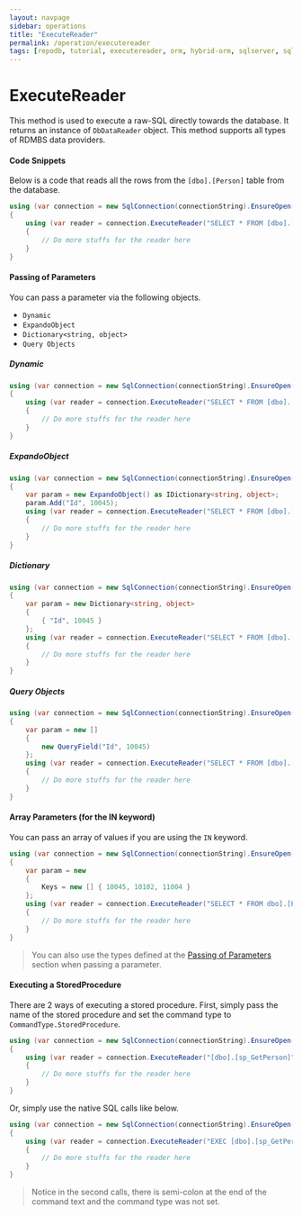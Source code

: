 ```yaml
---
layout: navpage
sidebar: operations
title: "ExecuteReader"
permalink: /operation/executereader
tags: [repodb, tutorial, executereader, orm, hybrid-orm, sqlserver, sqlite, mysql, postgresql]
---
```


# ExecuteReader

This method is used to execute a raw-SQL directly towards the database. It returns an instance of `DbDataReader` object. This method supports all types of RDMBS data providers.

#### Code Snippets

Below is a code that reads all the rows from the `[dbo].[Person]` table from the database.

```csharp
using (var connection = new SqlConnection(connectionString).EnsureOpen())
{
	using (var reader = connection.ExecuteReader("SELECT * FROM [dbo].[Person];"))
	{
		// Do more stuffs for the reader here
	}
}
```

#### Passing of Parameters

You can pass a parameter via the following objects.

- `Dynamic`
- `ExpandoObject`
- `Dictionary<string, object>`
- `Query Objects`

##### Dynamic

```csharp
using (var connection = new SqlConnection(connectionString).EnsureOpen())
{
	using (var reader = connection.ExecuteReader("SELECT * FROM [dbo].[Person] WHERE Id = @Id;", new { Id = 10045 }))
	{
		// Do more stuffs for the reader here
	}
}
```

##### ExpandoObject

```csharp
using (var connection = new SqlConnection(connectionString).EnsureOpen())
{
	var param = new ExpandoObject() as IDictionary<string, object>;
	param.Add("Id", 10045);
	using (var reader = connection.ExecuteReader("SELECT * FROM [dbo].[Person] WHERE Id = @Id;", param))
	{
		// Do more stuffs for the reader here
	}
}
```

##### Dictionary

```csharp
using (var connection = new SqlConnection(connectionString).EnsureOpen())
{
	var param = new Dictionary<string, object>
	{
		{ "Id", 10045 }
	};
	using (var reader = connection.ExecuteReader("SELECT * FROM [dbo].[Person] WHERE Id = @Id;", param))
	{
		// Do more stuffs for the reader here
	}
}
```

##### Query Objects

```csharp
using (var connection = new SqlConnection(connectionString).EnsureOpen())
{
	var param = new []
	{
		new QueryField("Id", 10045)
	};
	using (var reader = connection.ExecuteReader("SELECT * FROM [dbo].[Person] WHERE Id = @Id;", param))
	{
		// Do more stuffs for the reader here
	}
}
```

#### Array Parameters (for the IN keyword)

You can pass an array of values if you are using the `IN` keyword.

```csharp
using (var connection = new SqlConnection(connectionString).EnsureOpen())
{
	var param = new
	{
		Keys = new [] { 10045, 10102, 11004 }
	};
	using (var reader = connection.ExecuteReader("SELECT * FROM dbo].[Person] WHERE Id IN (@Keys);", param))
	{
		// Do more stuffs for the reader here
	}
}
```

> You can also use the types defined at the [Passing of Parameters](#passing-of-parameters) section when passing a parameter.

#### Executing a StoredProcedure

There are 2 ways of executing a stored procedure. First, simply pass the name of the stored procedure and set the command type to `CommandType.StoredProcedure`.

```csharp
using (var connection = new SqlConnection(connectionString).EnsureOpen())
{
	using (var reader = connection.ExecuteReader("[dbo].[sp_GetPerson]", new { Id = 10045 }, commandType: CommandType.StoredProcedure))
	{
		// Do more stuffs for the reader here
	}
}
```

Or, simply use the native SQL calls like below.

```csharp
using (var connection = new SqlConnection(connectionString).EnsureOpen())
{
	using (var reader = connection.ExecuteReader("EXEC [dbo].[sp_GetPerson](@Id);", new { Id = 10045 }))
	{
		// Do more stuffs for the reader here
	}
}
```

> Notice in the second calls, there is semi-colon at the end of the command text and the command type was not set.

